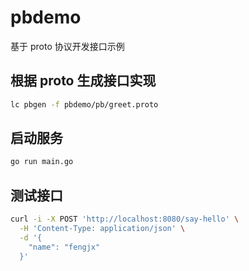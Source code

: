 # pbdemo

基于 proto 协议开发接口示例

## 根据 proto 生成接口实现

```bash
lc pbgen -f pbdemo/pb/greet.proto
```

## 启动服务

```bash
go run main.go
```

## 测试接口

```bash
curl -i -X POST 'http://localhost:8080/say-hello' \
  -H 'Content-Type: application/json' \
  -d '{
    "name": "fengjx" 
  }'
```
